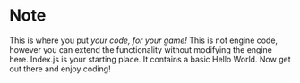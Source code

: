 # Note
This is where you put *your code, for your game!* This is not engine code, however you can extend the functionality without modifying the engine here. Index.js is your starting place. It contains a basic Hello World. Now get out there and enjoy coding!